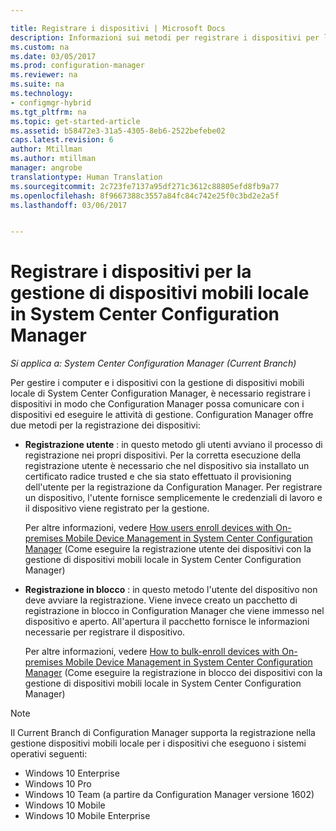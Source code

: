 ```yaml
---

title: Registrare i dispositivi | Microsoft Docs
description: Informazioni sui metodi per registrare i dispositivi per la gestione di dispositivi mobili locale in System Center Configuration Manager.
ms.custom: na
ms.date: 03/05/2017
ms.prod: configuration-manager
ms.reviewer: na
ms.suite: na
ms.technology:
- configmgr-hybrid
ms.tgt_pltfrm: na
ms.topic: get-started-article
ms.assetid: b58472e3-31a5-4305-8eb6-2522befebe02
caps.latest.revision: 6
author: Mtillman
ms.author: mtillman
manager: angrobe
translationtype: Human Translation
ms.sourcegitcommit: 2c723fe7137a95df271c3612c88805efd8fb9a77
ms.openlocfilehash: 8f9667388c3557a84fc84c742e25f0c3bd2e2a5f
ms.lasthandoff: 03/06/2017


---
```

# <a name="enroll-devices-for-on-premises-mobile-device-management-in-system-center-configuration-manager"></a>Registrare i dispositivi per la gestione di dispositivi mobili locale in System Center Configuration Manager

*Si applica a: System Center Configuration Manager (Current Branch)*

Per gestire i computer e i dispositivi con la gestione di dispositivi mobili locale di System Center Configuration Manager, è necessario registrare i dispositivi in modo che Configuration Manager possa comunicare con i dispositivi ed eseguire le attività di gestione. Configuration Manager offre due metodi per la registrazione dei dispositivi:  

-   **Registrazione utente** : in questo metodo gli utenti avviano il processo di registrazione nei propri dispositivi. Per la corretta esecuzione della registrazione utente è necessario che nel dispositivo sia installato un certificato radice trusted e che sia stato effettuato il provisioning dell'utente per la registrazione da Configuration Manager.  Per registrare un dispositivo, l'utente fornisce semplicemente le credenziali di lavoro e il dispositivo viene registrato per la gestione.  

     Per altre informazioni, vedere [How users enroll devices with On-premises Mobile Device Management in System Center Configuration Manager](../../mdm/deploy-use/user-enroll-devices-on-premises-mdm.md) (Come eseguire la registrazione utente dei dispositivi con la gestione di dispositivi mobili locale in System Center Configuration Manager)  

-   **Registrazione in blocco** : in questo metodo l'utente del dispositivo non deve avviare la registrazione. Viene invece creato un pacchetto di registrazione in blocco in Configuration Manager che viene immesso nel dispositivo e aperto. All'apertura il pacchetto fornisce le informazioni necessarie per registrare il dispositivo.  

     Per altre informazioni, vedere [How to bulk-enroll devices with On-premises Mobile Device Management in System Center Configuration Manager](../../mdm/deploy-use/bulk-enroll-devices-on-premises-mdm.md) (Come eseguire la registrazione in blocco dei dispositivi con la gestione di dispositivi mobili locale in System Center Configuration Manager)  

 > [!NOTE]  
>  Il Current Branch di Configuration Manager supporta la registrazione nella gestione dispositivi mobili locale per i dispositivi che eseguono i sistemi operativi seguenti:  
>   
>  -   Windows 10 Enterprise  
> -   Windows 10 Pro  
> -   Windows 10 Team \(a partire da Configuration Manager versione 1602\)  
> -   Windows 10 Mobile  
> -   Windows 10 Mobile Enterprise   


